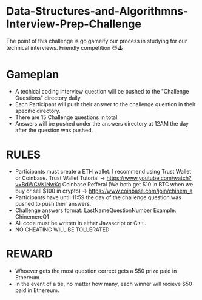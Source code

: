 # Data-Structures-and-Algorithmns-Interview-Prep-Challenge

The point of this challenge is go gameify our process in studying for our technical interviews. 
Friendly competition 😈🕹️

# Gameplan
* A techical coding interview question will be pushed to the "Challenge Questions" directory daily
* Each Participant will push their answer to the challenge question in their specific directory. 
* There are 15 Challenge questions in total.
* Answers will be pushed under the answers directory at 12AM the day after the question was pushed. 

# RULES
* Participants must create a ETH wallet. I recommend using Trust Wallet or Coinbase. 
	Trust Wallet Tutorial -> https://www.youtube.com/watch?v=BdWCVKINwKc
	Coinbase Refferal (We both get $10 in BTC when we buy or sell $100 in crypto) -> https://www.coinbase.com/join/chinem_a
* Participants have until 11:59 the day of the challenge question was pushed to push their answers. 
* Challenge answers format: LastNameQuestionNumber 
	Example: ChinemereQ1
* All code must be written in either Javascript or C++.
* NO CHEATING WILL BE TOLLERATED

# REWARD
* Whoever gets the most question correct gets a $50 prize paid in Ethereum.
* In the event of a tie, no matter how many, each winner will recieve $50 paid in Ethereum.
